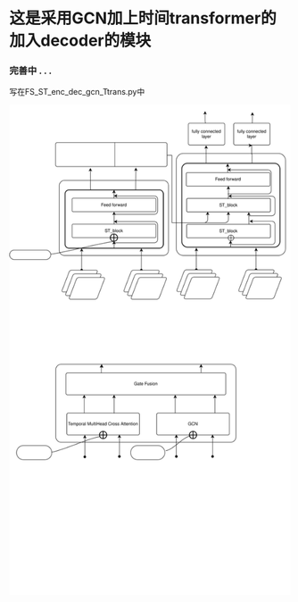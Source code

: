 # 这是采用GCN加上时间transformer的加入decoder的模块

### 完善中 . . .

写在FS_ST_enc_dec_gcn_Ttrans.py中


![decoder_ST_block](.\model_picture\decoder_ST_block.svg)
